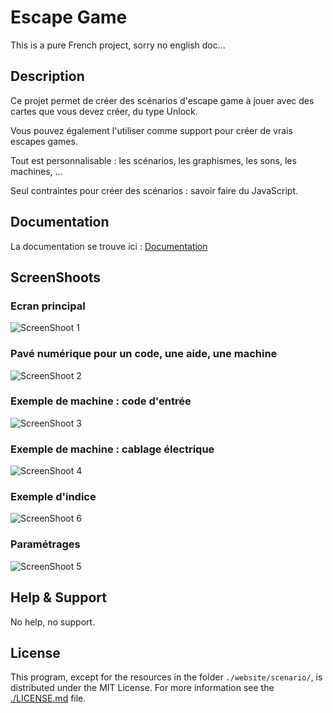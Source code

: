 # Escape Game

This is a pure French project, sorry no english doc...

## Description

Ce projet permet de créer des scénarios d'escape game à jouer avec des cartes que vous devez créer, du type Unlock.

Vous pouvez également l'utiliser comme support pour créer de vrais escapes games.

Tout est personnalisable : les scénarios, les graphismes, les sons, les machines, ...

Seul contraintes pour créer des scénarios : savoir faire du JavaScript.

## Documentation

La documentation se trouve ici : [Documentation](./doc/README.md)

## ScreenShoots

### Ecran principal 

![ScreenShoot 1](./doc/screen_1.jpg)

### Pavé numérique pour un code, une aide, une machine

![ScreenShoot 2](./doc/screen_2.jpg)

### Exemple de machine : code d'entrée

![ScreenShoot 3](./doc/screen_3.jpg)

### Exemple de machine : cablage électrique

![ScreenShoot 4](./doc/screen_4.jpg)

### Exemple d'indice

![ScreenShoot 6](./doc/screen_6.jpg)

### Paramétrages

![ScreenShoot 5](./doc/screen_5.jpg)

## Help & Support

No help, no support.

## License

This program, except for the resources in the folder `./website/scenario/`, is distributed under the MIT License. For more information see the [./LICENSE.md](./LICENSE.md) file.


